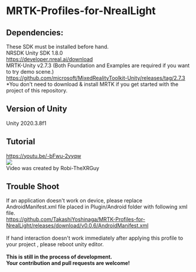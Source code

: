 # MRTK-Profiles-for-NrealLight
 
## Dependencies:
These SDK must be installed before hand.<br>
NRSDK Unity SDK 1.8.0<br>
https://developer.nreal.ai/download
<br>
MRTK-Unity v2.7.3 (Both Foundation and Examples are required if you want to try demo scene.)<br>
https://github.com/microsoft/MixedRealityToolkit-Unity/releases/tag/2.7.3
<br>
*You don't need to download & install MRTK if you get started with the project of this repository.
<br>
## Version of Unity
Unity 2020.3.8f1
<br>
## Tutorial
https://youtu.be/-bFwu-2yyqw
<br>
[![](https://img.youtube.com/vi/-bFwu-2yyqw/0.jpg)](https://www.youtube.com/watch?v=-bFwu-2yyqw)
<br>Video was created by Robi-TheXRGuy
<br>
## Trouble Shoot
If an application doesn't work on device, please replace AndroidManifest.xml file placed in Plugin/Android folder with following xml file.<br>
https://github.com/TakashiYoshinaga/MRTK-Profiles-for-NrealLight/releases/download/v0.0.6/AndroidManifest.xml
<br><br>
If hand interaction doesn't work immediately after applying this profile to your project , please reboot unity editor.
<br>
<br>
<b>This is still in the process of development. <br>
Your contribution and pull requests are welcome!</b>
